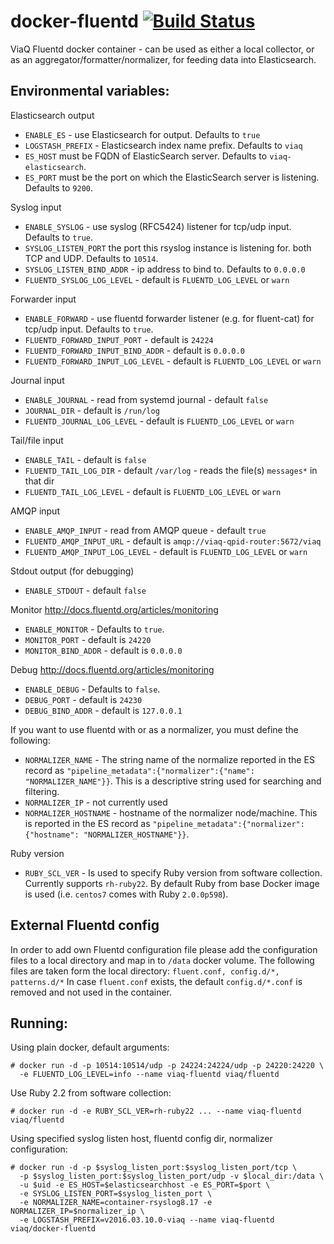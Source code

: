 # docker-fluentd [![Build Status](https://travis-ci.org/ViaQ/docker-fluentd.svg?branch=master)](https://travis-ci.org/ViaQ/docker-fluentd)
ViaQ Fluentd docker container - can be used as either a local collector, or as an aggregator/formatter/normalizer, for feeding data into Elasticsearch.

## Environmental variables:
Elasticsearch output
* `ENABLE_ES` - use Elasticsearch for output.  Defaults to `true`
* `LOGSTASH_PREFIX` - Elasticsearch index name prefix.  Defaults to `viaq`
* `ES_HOST` must be FQDN of ElasticSearch server.  Defaults to `viaq-elasticsearch`.
* `ES_PORT` must be the port on which the ElasticSearch server is listening.  Defaults to `9200`.

Syslog input
* `ENABLE_SYSLOG` - use syslog (RFC5424) listener for tcp/udp input.  Defaults to `true`.
* `SYSLOG_LISTEN_PORT` the port this rsyslog instance is listening for. both TCP and UDP.  Defaults to `10514`.
* `SYSLOG_LISTEN_BIND_ADDR` - ip address to bind to.  Defaults to `0.0.0.0`
* `FLUENTD_SYSLOG_LOG_LEVEL` - default is `FLUENTD_LOG_LEVEL` or `warn`

Forwarder input
* `ENABLE_FORWARD` - use fluentd forwarder listener (e.g. for fluent-cat) for tcp/udp input.  Defaults to `true`.
* `FLUENTD_FORWARD_INPUT_PORT` - default is `24224`
* `FLUENTD_FORWARD_INPUT_BIND_ADDR` - default is `0.0.0.0`
* `FLUENTD_FORWARD_INPUT_LOG_LEVEL` - default is `FLUENTD_LOG_LEVEL` or `warn`

Journal input
* `ENABLE_JOURNAL` - read from systemd journal - default `false`
* `JOURNAL_DIR` - default is `/run/log`
* `FLUENTD_JOURNAL_LOG_LEVEL` - default is `FLUENTD_LOG_LEVEL` or `warn`

Tail/file input
* `ENABLE_TAIL` - default is `false`
* `FLUENTD_TAIL_LOG_DIR` - default `/var/log` - reads the file(s) `messages*` in that dir
* `FLUENTD_TAIL_LOG_LEVEL` - default is `FLUENTD_LOG_LEVEL` or `warn`

AMQP input
* `ENABLE_AMQP_INPUT` - read from AMQP queue - default `true`
* `FLUENTD_AMQP_INPUT_URL` - default is `amqp://viaq-qpid-router:5672/viaq`
* `FLUENTD_AMQP_INPUT_LOG_LEVEL` - default is `FLUENTD_LOG_LEVEL` or `warn`

Stdout output (for debugging)
* `ENABLE_STDOUT` - default `false`

Monitor http://docs.fluentd.org/articles/monitoring
* `ENABLE_MONITOR` - Defaults to `true`.
* `MONITOR_PORT` - default is `24220`
* `MONITOR_BIND_ADDR` - default is `0.0.0.0`

Debug http://docs.fluentd.org/articles/monitoring
* `ENABLE_DEBUG` - Defaults to `false`.
* `DEBUG_PORT` - default is `24230`
* `DEBUG_BIND_ADDR` - default is `127.0.0.1`

If you want to use fluentd with or as a normalizer, you must define the following:

* `NORMALIZER_NAME` - The string name of the normalize reported in the ES record as `"pipeline_metadata":{"normalizer":{"name": "NORMALIZER_NAME"}}`.  This is a descriptive string used for searching and filtering.
* `NORMALIZER_IP` - not currently used
* `NORMALIZER_HOSTNAME` - hostname of the normalizer node/machine.  This is reported in the ES record as `"pipeline_metadata":{"normalizer":{"hostname": "NORMALIZER_HOSTNAME"}}`.

Ruby version
* `RUBY_SCL_VER` - Is used to specify Ruby version from software collection. Currently supports `rh-ruby22`. By default Ruby from base Docker image is used (i.e. `centos7` comes with Ruby `2.0.0p598`).

## External Fluentd config
In order to add own Fluentd configuration file please add the configuration files to a local directory and map in to `/data` docker volume.
The following files are taken form the local directory:
`fluent.conf, config.d/*, patterns.d/*`
In case `fluent.conf` exists, the default `config.d/*.conf` is removed and not used in the container.


## Running:

Using plain docker, default arguments:

    # docker run -d -p 10514:10514/udp -p 24224:24224/udp -p 24220:24220 \
      -e FLUENTD_LOG_LEVEL=info --name viaq-fluentd viaq/fluentd

Use Ruby 2.2 from software collection:

    # docker run -d -e RUBY_SCL_VER=rh-ruby22 ... --name viaq-fluentd viaq/fluentd

Using specified syslog listen host, fluentd config dir, normalizer configuration:

    # docker run -d -p $syslog_listen_port:$syslog_listen_port/tcp \
      -p $syslog_listen_port:$syslog_listen_port/udp -v $local_dir:/data \
      -u $uid -e ES_HOST=$elasticsearchhost -e ES_PORT=$port \
      -e SYSLOG_LISTEN_PORT=$syslog_listen_port \
      -e NORMALIZER_NAME=container-rsyslog8.17 -e NORMALIZER_IP=$normalizer_ip \
      -e LOGSTASH_PREFIX=v2016.03.10.0-viaq --name viaq-fluentd viaq/docker-fluentd
